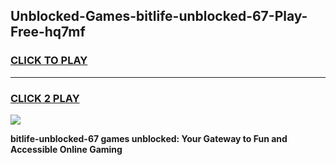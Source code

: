 
## Unblocked-Games-bitlife-unblocked-67-Play-Free-hq7mf
<h3>
<a href="https://premium76.site?title=bitlife-unblocked-67&ref=10A">CLICK TO PLAY</a></h3>
<hr>

<h3>
<a href="https://premium76.site?title=bitlife-unblocked-67&ref=10A">CLICK 2 PLAY</a>
  
</h3>

<a href="https://premium76.site?title=bitlife-unblocked-67&ref=10A"><img src="https://clearcache.store/games.png"></a>


**bitlife-unblocked-67 games unblocked: Your Gateway to Fun and Accessible Online Gaming**
